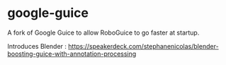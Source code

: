 google-guice
============

A fork of Google Guice to allow RoboGuice to go faster at startup.

Introduces Blender : https://speakerdeck.com/stephanenicolas/blender-boosting-guice-with-annotation-processing


